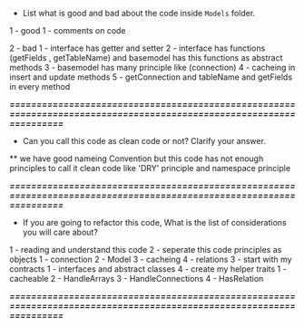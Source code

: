 - List what is good and bad about the code inside ```Models``` folder.

1 - good 
	1 - comments on code

2 - bad
	1 - interface has getter and setter
	2 - interface has functions (getFields , getTableName) and basemodel has this functions as abstract methods
	3 - basemodel has many principle like (connection)
	4 - cacheing in insert and update methods
	5 - getConnection and tableName and getFields in every method

***====================================================================================================================***

- Can you call this code as clean code or not? Clarify your answer.

** we have good nameing Convention but this code has not enough principles to call it clean code like 'DRY' principle and namespace principle

***====================================================================================================================***

- If you are going to refactor this code, What is the list of considerations you will care about?

1 - reading and understand this code 
2 - seperate this code principles as objects 
	1 - connection
	2 - Model
	3 - cacheing
	4 - relations
3 - start with my contracts
	1 - interfaces and abstract classes
4 - create my helper traits
	1 - cacheable
	2 - HandleArrays
	3 - HandleConnections
	4 - HasRelation


***====================================================================================================================***


